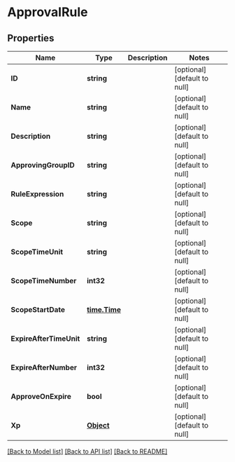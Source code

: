 # ApprovalRule

## Properties
Name | Type | Description | Notes
------------ | ------------- | ------------- | -------------
**ID** | **string** |  | [optional] [default to null]
**Name** | **string** |  | [optional] [default to null]
**Description** | **string** |  | [optional] [default to null]
**ApprovingGroupID** | **string** |  | [optional] [default to null]
**RuleExpression** | **string** |  | [optional] [default to null]
**Scope** | **string** |  | [optional] [default to null]
**ScopeTimeUnit** | **string** |  | [optional] [default to null]
**ScopeTimeNumber** | **int32** |  | [optional] [default to null]
**ScopeStartDate** | [**time.Time**](time.Time.md) |  | [optional] [default to null]
**ExpireAfterTimeUnit** | **string** |  | [optional] [default to null]
**ExpireAfterNumber** | **int32** |  | [optional] [default to null]
**ApproveOnExpire** | **bool** |  | [optional] [default to null]
**Xp** | [**Object**](object.md) |  | [optional] [default to null]

[[Back to Model list]](../README.md#documentation-for-models) [[Back to API list]](../README.md#documentation-for-api-endpoints) [[Back to README]](../README.md)


